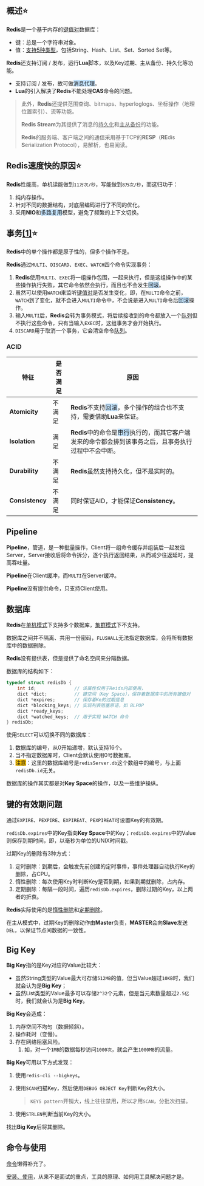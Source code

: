 ## 概述⭐

**Redis**是一个基于内存的<u>键值对</u>数据库：

- 键：总是一个字符串对象。
- 值：[支持5种类型](https://www.runoob.com/redis/redis-data-types.html)，包括String、Hash、List、Set、Sorted Set等。

**Redis**还支持订阅 / 发布，运行**Lua**脚本，以及Key过期、主从备份、持久化等功能。

- 支持订阅 / 发布，故可做<span style=background:#c2e2ff>消息代理</span>。
- **Lua**的引入解决了**Redis**不能处理**CAS**命令的问题。

> 此外，**Redis**还提供范围查询、bitmaps、hyperloglogs、坐标操作（地理位置索引）、流等功能。
>
> **Redis Stream**为其提供了消息的<u>持久化</u>和<u>主从备份</u>的功能。
>
> **Redis**的服务端、客户端之间的通信采用基于TCP的**RESP**（**RE**dis **S**erialization **P**rotocol），易解析，也易阅读。



## Redis速度快的原因⭐

**Redis**性能高，单机读能做到`11万次/秒`，写能做到`8万次/秒`，而这归功于：

1. 纯内存操作。
2. 针对不同的数据结构，对底层编码进行了不同的优化。
3. 采用**NIO**和<span style=background:#c2e2ff>多路复用</span>模型，避免了频繁的上下文切换。



## 事务[[1]](https://www.runoob.com/redis/redis-data-types.html)⭐

**Redis**中的单个操作都是原子性的，但多个操作不是。

**Redis**通过`MULTI`、`DISCARD`、`EXEC`、`WATCH`四个命令实现事务：

1. **Redis**使用`MULTI`、`EXEC`将一组操作包围，一起来执行，但是这组操作中的某些操作执行失败，其它命令依然会执行，而且也不会发生<span style=background:#c2e2ff>回滚</span>。
2. 虽然可以使用`WATCH`来监听<u>键值对</u>是否发生变化，即，在`MULTI`命令之前，`WATCH`到了变化，就不会进入`MULTI`命令中，不会说是进入`MULTI`命令后<span style=background:#c2e2ff>回滚</span>操作。
3. 输入`MULTI`后，**Redis**会转为事务模式，将后续接收到的命令都放入一个<u>队列</u>但不执行这些命令，只有当输入`EXEC`时，这组事务才会开始执行。
4. `DISCARD`用于取消一个事务，它会清空命令<u>队列</u>。

### ACID

| 特征            | 是否满足 | 原因                                                         |
| --------------- | -------- | ------------------------------------------------------------ |
| **Atomicity**   | 不满足   | **Redis**不支持<span style=background:#c2e2ff>回滚</span>，多个操作的组合也不支持，需要借助**Lua**来保证。 |
| **Isolation**   | 满足     | **Redis**中的命令是<span style=background:#c2e2ff>串行</span>执行的，而其它客户端发来的命令都会排到该事务之后，且事务执行过程中不会中断。 |
| **Durability**  | 不满足   | **Redis**虽然支持持久化，但不是实时的。                      |
| **Consistency** | 不满足   | 同时保证AID，才能保证**Consistency**。                       |



## Pipeline

**Pipeline**，管道，是一种批量操作，Client将一组命令缓存并组装后一起发往Server，Server接收后将命令拆分，逐个执行返回结果，从而减少往返延时，提高吞吐量。

**Pipeline**在Client缓冲，而`MULTI`在Server缓冲。

**Pipeline**没有提供命令，只支持Client使用。



## 数据库

**Redis**在<u>单机模式</u>下支持多个数据库，<u>集群模式</u>下不支持。

数据库之间并不隔离、共用一份密码，`FLUSHALL`无法指定数据库，会将所有数据库中的数据删除。

**Redis**没有提供表，但是提供了命名空间来分隔数据。

数据库的结构如下：

```c
typedef struct redisDb {
    int id; 			 // 该属性仅用于Reids内部使用，
    dict *dict; 		 // 键空间（Key Space），保存着数据库中的所有键值对
    dict *expires;       // 保存着Ke的过期信息
    dict *blocking_keys; // 实现列表阻塞原语，如 BLPOP
    dict *ready_keys;
    dict *watched_keys;  // 用于实现 WATCH 命令
} redisDb;
```

使用`SELECT`可以切换不同的数据库：

1. 数据库的编号，从0开始递增，默认支持16个。
2. 当不指定数据库时，Client会默认使用0号数据库。
3. <span style=background:#fdc200>注意</span>：这里的数据库编号是`redisServer.db`这个数组中的编号，与上面`redisDb.id`无关。

数据库的操作其实都是对**Key Space**的操作，以及一些维护操纵。



## 键的有效期问题

通过`EXPIRE`、`PEXPIRE`、`EXPIREAT`、`PEXPIREAT`可设置Key的有效期。

`redisDb.expires`中的Key指向**Key Space**中的Key；`redisDb.expires`中的Value则保存到期时间，即，以毫秒为单位的UNIX时间戳。

过期Key的删除有3种方式：

1. 定时删除：到期后，会触发先前创建的定时事件，事件处理器自动执行Key的删除，占CPU。
2. 惰性删除：每次使用Key时判断Key是否到期，如果到期就删除，占内存。
3. 定期删除：每隔一段时间，遍历`redisDb.expires`，删除过期的Key，以上两者的折衷。

**Redis**实际使用的是<u>惰性删除</u>和<u>定期删除</u>。

在主从模式中，过期Key的删除动作由**Master**负责，**MASTER**会向**Slave**发送`DEL`，以保证节点间数据的一致性。



## Big Key

**Big Key**指的是Key对应的Value比较大：

- 虽然String类型的Value最大可存储`512MB`的值，但当Value超过`10KB`时，我们就会认为是**Big Key**；
- 虽然List类型的Value最多可以存储`2^32`个元素，但是当元素数量超过`2.5亿`时，我们就会认为是**Big Key**。

**Big Key**会造成：

1. 内存空间不均匀（数据倾斜）。
2. 操作耗时（变慢）。
3. 存在网络阻塞风险。
   1. 如，对一个`1MB`的数据每秒访问`1000次`，就会产生`1000MB`的流量。

**Big Key**可用以下方式发现：

1. 使用`redis-cli --bigkeys`。

2. 使用`SCAN`扫描Key，然后使用`DEBUG OBJECT Key`判断Key的大小。

   > `KEYS pattern`开销大，线上往往禁用，所以才用`SCAN`，分批次扫描。

3. 使用`STRLEN`判断当前Key的大小。

找出**Big Key**后将其删除。



## 命令与使用

[命令](https://redis.io/commands)懒得补充了。

[安装、使用](https://www.cnblogs.com/edisonfeng/p/3571870.html)，从来不是面试的重点，工具的原理、如何用工具解决问题才是。

